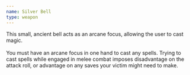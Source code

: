 ```yaml
---
name: Silver Bell
type: weapon
---
```

This small, ancient bell acts as an arcane focus, allowing the user to cast magic. <br><br>You must have an arcane focus in one hand to cast any spells. Trying to cast spells while engaged in melee combat imposes disadvantage on the attack roll, or advantage on any saves your victim might need to make. 